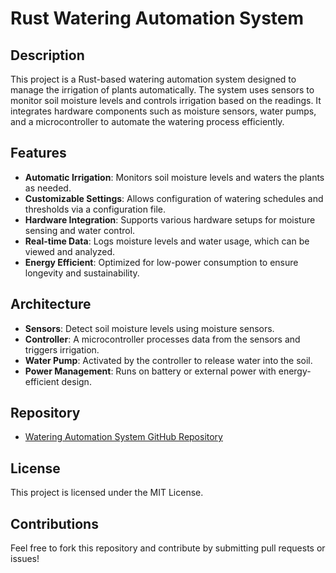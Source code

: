 # Rust Watering Automation System

## Description

This project is a Rust-based watering automation system designed to manage the irrigation of plants automatically. The system uses sensors to monitor soil moisture levels and controls irrigation based on the readings. It integrates hardware components such as moisture sensors, water pumps, and a microcontroller to automate the watering process efficiently.

## Features

- **Automatic Irrigation**: Monitors soil moisture levels and waters the plants as needed.
- **Customizable Settings**: Allows configuration of watering schedules and thresholds via a configuration file.
- **Hardware Integration**: Supports various hardware setups for moisture sensing and water control.
- **Real-time Data**: Logs moisture levels and water usage, which can be viewed and analyzed.
- **Energy Efficient**: Optimized for low-power consumption to ensure longevity and sustainability.

## Architecture

- **Sensors**: Detect soil moisture levels using moisture sensors.
- **Controller**: A microcontroller processes data from the sensors and triggers irrigation.
- **Water Pump**: Activated by the controller to release water into the soil.
- **Power Management**: Runs on battery or external power with energy-efficient design.

## Repository
- [Watering Automation System GitHub Repository](https://github.com/yourusername/watering-automation)

## License
This project is licensed under the MIT License.

## Contributions
Feel free to fork this repository and contribute by submitting pull requests or issues!
